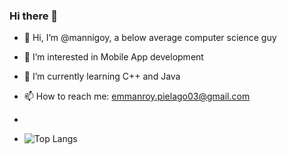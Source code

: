 ### Hi there 👋


- 👋 Hi, I’m @mannigoy, a below average computer science guy
- 👀 I’m interested in Mobile App development 
- 🌱 I’m currently learning C++ and Java
- 📫 How to reach me: emmanroy.pielago03@gmail.com

- 
- ![Top Langs](https://github-readme-stats.vercel.app/api/top-langs/?username=mannigoy&layout=compact)


